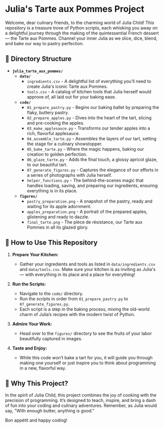 # Julia's Tarte aux Pommes Project

Welcome, dear culinary friends, to the charming world of Julia Child! This repository is a treasure trove of Python scripts, each whisking you away on a delightful journey through the making of the quintessential French dessert — the Tarte aux Pommes. Channel your inner Julia as we slice, dice, blend, and bake our way to pastry perfection.

## 📁 Directory Structure

- **`julia_tarte_aux_pommes/`**
  - **`data/`**
    - `ingredients.csv` - A delightful list of everything you'll need to create Julia's iconic Tarte aux Pommes.
    - `tools.csv` - A catalog of kitchen tools that Julia herself would approve of, all laid out for your baking ease.
  - **`code/`**
    - `01_prepare_pastry.py` - Begins our baking ballet by preparing the flaky, buttery pastry.
    - `02_prepare_apples.py` - Dives into the heart of the tart, slicing and pre-cooking the apples.
    - `03_make_applesauce.py` - Transforms our tender apples into a rich, flavorful applesauce.
    - `04_assemble_tarte.py` - Assembles the layers of our tart, setting the stage for a culinary showstopper.
    - `05_bake_tarte.py` - Where the magic happens, baking our creation to golden perfection.
    - `06_glaze_tarte.py` - Adds the final touch, a glossy apricot glaze, to our beautiful tart.
    - `07_generate_figures.py` - Captures the elegance of our efforts in a series of photographs with Julia herself.
    - `helper_functions.py` - The behind-the-scenes magic that handles loading, saving, and preparing our ingredients, ensuring everything is in its place.
  - **`figures/`**
    - `pastry_preparation.png` - A snapshot of the pastry, ready and waiting for its apple adornment.
    - `apples_preparation.png` - A portrait of the prepared apples, glistening and ready to dazzle.
    - `final_tarte.png` - The pièce de résistance, our Tarte aux Pommes in all its glazed glory.

## 🍰 How to Use This Repository

1. **Prepare Your Kitchen:**
   - Gather your ingredients and tools as listed in `data/ingredients.csv` and `data/tools.csv`. Make sure your kitchen is as inviting as Julia's — with everything in its place and a place for everything!

2. **Run the Scripts:**
   - Navigate to the `code/` directory.
   - Run the scripts in order from `01_prepare_pastry.py` to `07_generate_figures.py`.
   - Each script is a step in the baking process, mixing the old-world charm of Julia’s recipes with the modern twist of Python.

3. **Admire Your Work:**
   - Head over to the `figures/` directory to see the fruits of your labor beautifully captured in images.

4. **Taste and Enjoy:**
   - While this code won’t bake a tart for you, it will guide you through making one yourself or just inspire you to think about programming in a new, flavorful way.

## 🎉 Why This Project?

In the spirit of Julia Child, this project combines the joy of cooking with the precision of programming. It’s designed to teach, inspire, and bring a dash of fun into your coding and culinary adventures. Remember, as Julia would say, "With enough butter, anything is good."

Bon appétit and happy coding!